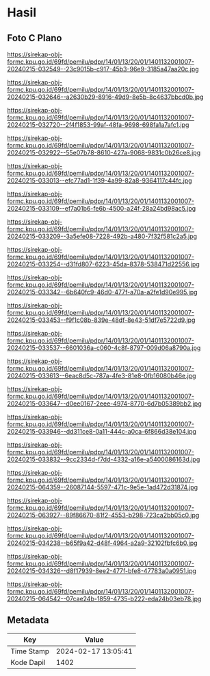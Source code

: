 # Hasil

## Foto C Plano

https://sirekap-obj-formc.kpu.go.id/69fd/pemilu/pdpr/14/01/13/20/01/1401132001007-20240215-032549--23c9015b-c917-45b3-96e9-3185a47aa20c.jpg

https://sirekap-obj-formc.kpu.go.id/69fd/pemilu/pdpr/14/01/13/20/01/1401132001007-20240215-032646--a2630b29-8916-49d9-8e5b-8c4637bbcd0b.jpg

https://sirekap-obj-formc.kpu.go.id/69fd/pemilu/pdpr/14/01/13/20/01/1401132001007-20240215-032720--2f4f1853-99af-48fa-9698-698fa1a7afc1.jpg

https://sirekap-obj-formc.kpu.go.id/69fd/pemilu/pdpr/14/01/13/20/01/1401132001007-20240215-032922--55e07b78-8610-427a-9068-9831c0b26ce8.jpg

https://sirekap-obj-formc.kpu.go.id/69fd/pemilu/pdpr/14/01/13/20/01/1401132001007-20240215-033013--efc77ad1-1f39-4a99-82a8-9364117c44fc.jpg

https://sirekap-obj-formc.kpu.go.id/69fd/pemilu/pdpr/14/01/13/20/01/1401132001007-20240215-033109--ef7a01b6-fe6b-4500-a24f-28a24bd98ac5.jpg

https://sirekap-obj-formc.kpu.go.id/69fd/pemilu/pdpr/14/01/13/20/01/1401132001007-20240215-033209--3a5efe08-7228-492b-a480-7f32f581c2a5.jpg

https://sirekap-obj-formc.kpu.go.id/69fd/pemilu/pdpr/14/01/13/20/01/1401132001007-20240215-033254--d31fd807-6223-45da-8378-538471d22556.jpg

https://sirekap-obj-formc.kpu.go.id/69fd/pemilu/pdpr/14/01/13/20/01/1401132001007-20240215-033342--6b640fc9-46d0-477f-a70a-a2fe1d90e995.jpg

https://sirekap-obj-formc.kpu.go.id/69fd/pemilu/pdpr/14/01/13/20/01/1401132001007-20240215-033453--f9f1c08b-839e-48df-8e43-51df7e5722d9.jpg

https://sirekap-obj-formc.kpu.go.id/69fd/pemilu/pdpr/14/01/13/20/01/1401132001007-20240215-033537--6601036a-c060-4c8f-8797-009d06a8790a.jpg

https://sirekap-obj-formc.kpu.go.id/69fd/pemilu/pdpr/14/01/13/20/01/1401132001007-20240215-033613--6eac8d5c-787a-4fe3-81e8-0fb16080b46e.jpg

https://sirekap-obj-formc.kpu.go.id/69fd/pemilu/pdpr/14/01/13/20/01/1401132001007-20240215-033647--d0ee0167-2eee-4974-8770-6d7b05389bb2.jpg

https://sirekap-obj-formc.kpu.go.id/69fd/pemilu/pdpr/14/01/13/20/01/1401132001007-20240215-033946--dd311ce8-0a11-444c-a0ca-6f866d38e104.jpg

https://sirekap-obj-formc.kpu.go.id/69fd/pemilu/pdpr/14/01/13/20/01/1401132001007-20240215-033832--9cc2334d-f7dd-4332-a16e-a5400086163d.jpg

https://sirekap-obj-formc.kpu.go.id/69fd/pemilu/pdpr/14/01/13/20/01/1401132001007-20240215-064359--26087144-5597-471c-9e5e-1ad472d31874.jpg

https://sirekap-obj-formc.kpu.go.id/69fd/pemilu/pdpr/14/01/13/20/01/1401132001007-20240215-063927--89f86670-81f2-4553-b298-723ca2bb05c0.jpg

https://sirekap-obj-formc.kpu.go.id/69fd/pemilu/pdpr/14/01/13/20/01/1401132001007-20240215-034238--b65f9a42-d48f-4964-a2a9-32102fbfc6b0.jpg

https://sirekap-obj-formc.kpu.go.id/69fd/pemilu/pdpr/14/01/13/20/01/1401132001007-20240215-034326--d8f17939-8ee2-477f-bfe8-47783a0a0951.jpg

https://sirekap-obj-formc.kpu.go.id/69fd/pemilu/pdpr/14/01/13/20/01/1401132001007-20240215-064542--07cae24b-1859-4735-b222-eda24b03eb78.jpg


## Metadata

| Key        | Value               |
| ---------- | ------------------- |
| Time Stamp | 2024-02-17 13:05:41 |
| Kode Dapil | 1402                |



